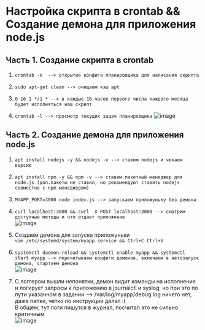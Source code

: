 # Настройка скрипта в crontab && Создание демона для приложения node.js
## Часть 1. Создание скрипта в crontab
1. `crontab -e  --> открытие конфига планировщика для написания скрипта`

2. `sudo apt-get clean --> очищаем кэш apt`

3. `0 16 1 */1 * --> в каждые 16 часов первого числа каждого месяца будет исполняться наш скрипт`<br>

4. `crontab -l --> просмотр текущих задач планировщика`
![image](https://github.com/user-attachments/assets/52ee0a1b-43f5-4dad-978a-28c034dddd32)

## Часть 2. Создание демона для приложения node.js
1. `apt install nodejs -y && nodejs -v --> ставим nodejs и чекаем версию`

2. `apt install npm -y && npm -v --> ставим пакетный менеджер для node.js (доп.пакеты не ставил, но рекомендуют ставить nodejs совместно с npm менеджером)`

3. `MYAPP_PORT=3000 node index.js --> запускаем приложуньку без демона`

4. `curl localhost:3000 && curl -X POST localhost:3000 --> смотрим доступные методы и что отдает приложение`<br>
![image](https://github.com/user-attachments/assets/8bbdc032-b454-4c15-8028-bd23a768884b)

5. Создаем демона для запуска приложуньки<br>
   `vim /etc/systemd/system/myapp.service && Ctrl+C Ctrl+V`

6. `systemctl daemon-reload && systemctl enable myapp && systemctl start myapp --> перечитываем конфиги демонов, включаем в автозапуск демона, стартуем демона`<br>
   ![image](https://github.com/user-attachments/assets/c4b09d7f-9b1b-4a55-ba03-12ba50d17ef7)

7. С логгером вышли непонятки, демон видит команды на исполнение и логирует запросы к приложению в journalctl и syslog, но при это по пути указанном в задании --> /var/log/myapp/debug.log ничего нет, даже папки, четко по инструкции делал :(<br>
   В общем, тут логи пишутся в журнал, посчитал это не сильно критичным<br>
![image](https://github.com/user-attachments/assets/17b41f55-3c12-4b0a-bed4-b41451b3bb36)


   
